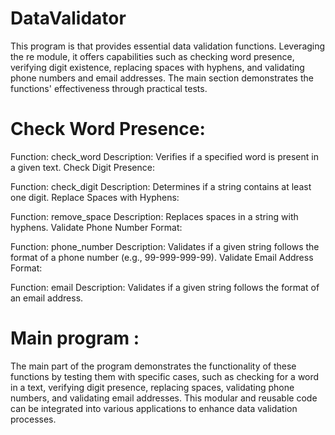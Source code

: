 # DataValidator
This program is that provides essential data validation functions. Leveraging the re module, it offers capabilities such as checking word presence, verifying digit existence, replacing spaces with hyphens, and validating phone numbers and email addresses. The main section demonstrates the functions' effectiveness through practical tests.

# Check Word Presence:

Function: check_word
Description: Verifies if a specified word is present in a given text.
Check Digit Presence:

Function: check_digit
Description: Determines if a string contains at least one digit.
Replace Spaces with Hyphens:

Function: remove_space
Description: Replaces spaces in a string with hyphens.
Validate Phone Number Format:

Function: phone_number
Description: Validates if a given string follows the format of a phone number (e.g., 99-999-999-99).
Validate Email Address Format:

Function: email
Description: Validates if a given string follows the format of an email address.


# Main program : 

The main part of the program demonstrates the functionality of these functions by testing them with specific cases, such as checking for a word in a text, verifying digit presence, replacing spaces, validating phone numbers, and validating email addresses. This modular and reusable code can be integrated into various applications to enhance data validation processes.
